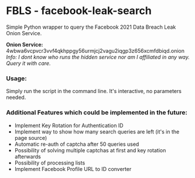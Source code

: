 # FBLS - facebook-leak-search
Simple Python wrapper to query the Facebook 2021 Data Breach Leak Onion Service.

**Onion Service:** 4wbwa6vcpvcr3vvf4qkhppgy56urmjcj2vagu2iqgp3z656xcmfdbiqd.onion
*Info: I dont know who runs the hidden service nor am I affiliated in any way. Query it with care.*

### Usage:

Simply run the script in the command line.
It's interactive, no parameters needed.

### Additional Features which could be implemented in the future:
- Implement Key Rotation for Authentication ID
- Implement way to show how many search queries are left (it's in the page source)
- Automatic re-auth of captcha after 50 queries used
- Possibility of solving multiple captchas at first and key rotation afterwards
- Possibility of processing lists
- Implement Facebook Profile URL to ID converter

